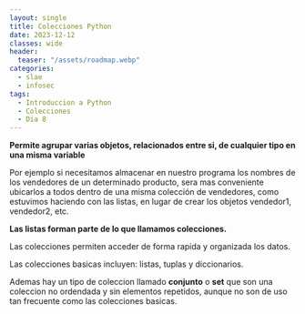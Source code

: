 ```yaml
---
layout: single
title: Colecciones Python
date: 2023-12-12
classes: wide
header:
  teaser: "/assets/roadmap.webp"
categories:
  - slae
  - infosec
tags:
  - Introduccion a Python
  - Colecciones
  - Dia 8
---
```



**Permite agrupar varias objetos, relacionados entre si, de cualquier tipo en una misma variable**

Por ejemplo si necesitamos almacenar en nuestro programa los nombres de los vendedores de un determinado producto, sera mas conveniente ubicarlos a todos dentro de una misma colección de vendedores, como estuvimos haciendo con las listas, en lugar de crear los objetos vendedor1, vendedor2, etc.

**Las listas forman parte de lo que llamamos colecciones.**

Las colecciones permiten acceder de forma rapida y organizada los datos.

Las colecciones basicas incluyen: listas, tuplas y diccionarios.

Ademas hay un tipo de coleccion llamado **conjunto** o **set** que son una coleccion no ordendada y sin elementos repetidos, aunque no son de uso tan frecuente como las colecciones basicas.

